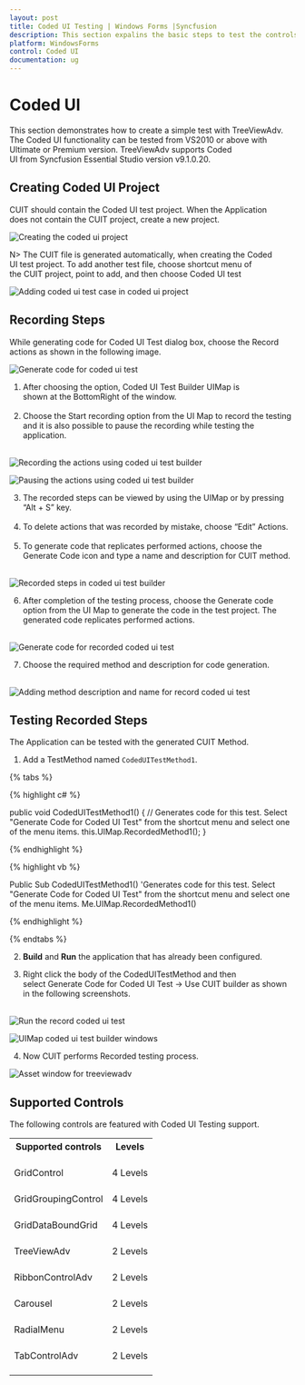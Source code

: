 ```yaml
---
layout: post
title: Coded UI Testing | Windows Forms |Syncfusion
description: This section expalins the basic steps to test the controls using CodedUI for Syncfusion Essential Studio windows forms
platform: WindowsForms
control: Coded UI
documentation: ug
---
```



# Coded UI

This section demonstrates how to create a simple test with TreeViewAdv. The Coded UI functionality can be tested from VS2010 or above with Ultimate or Premium version. TreeViewAdv supports Coded UI from Syncfusion Essential Studio version v9.1.0.20.


## Creating Coded UI Project


CUIT should contain the Coded UI test project. When the Application does not contain the CUIT project, create a new project.


![Creating the coded ui project](CodedUI_images/CreatingTestApplication.png)



N> The CUIT file is generated automatically, when creating the Coded UI test project. To add another test file, choose shortcut menu of the CUIT project, point to add, and then choose Coded UI test


![Adding coded ui test case in coded ui project](CodedUI_images/AddingCodedUI.png)


## Recording Steps

While generating code for Coded UI Test dialog box, choose the Record actions as shown in the following image.

![Generate code for coded ui test](CodedUI_images/RecordingOption.png)

1) After choosing the option, Coded UI Test Builder UIMap is shown at the BottomRight of the window.<br/><br/>
2) Choose the Start recording option from the UI Map to record the testing and it is also possible to pause the recording while testing the application.<br/><br/>





![Recording the actions using coded ui test builder](CodedUI_images/RecordingFromUIMap.png)





![Pausing the actions using coded ui test builder](CodedUI_images/PauseRecordingFromUIMap.png)

3) The recorded steps can be viewed by using the UIMap or by pressing “Alt + S” key.<br/><br/>
4) To delete actions that was recorded by mistake, choose “Edit” Actions.<br/><br/>
5) To generate code that replicates performed actions, choose the Generate Code icon and type a name and description for CUIT method.<br/><br/>




![Recorded steps in coded ui test builder](CodedUI_images/RecordedSteps.png)

6) After completion of the testing process, choose the Generate code option from the UI Map to generate the code in the test project. The generated code replicates performed actions.<br/><br/>


![Generate code for recorded coded ui test](CodedUI_images/GenerateCodedUIMap.png)

7) Choose the required method and description for code generation.<br/><br/>



![Adding method description and name for record coded ui test](CodedUI_images/GenerateCodeWindowForUIMap.png)


## Testing Recorded Steps


The Application can be tested with the generated CUIT Method. 

1) Add a TestMethod named `CodedUITestMethod1`.


{% tabs %}

{% highlight c# %}

public void CodedUITestMethod1()
{
// Generates code for this test. Select "Generate Code for Coded UI Test" from the shortcut menu and select one of the menu items.
this.UIMap.RecordedMethod1();
}

{% endhighlight %}

{% highlight vb %}

Public Sub CodedUITestMethod1()
'Generates code for this test. Select "Generate Code for Coded UI Test" from the shortcut menu and select one of the menu items.
Me.UIMap.RecordedMethod1()

{% endhighlight %}

{% endtabs %}


2) **Build** and **Run** the application that has already been configured. 

3) Right click the body of the CodedUITestMethod and then select Generate Code for Coded UI Test -> Use CUIT builder as shown in the following screenshots.<br/><br/>


![Run the record coded ui test](CodedUI_images/OpeningCodedUITestBuilder.png)


![UIMap coded ui test builder windows](CodedUI_images/CodedUIMap.png)

4) Now CUIT performs Recorded testing process.

![Asset window for treeviewadv](CodedUI_images/AssetWindowForTreeViewAdv.png)


## Supported Controls

The following controls are featured with Coded UI Testing support.

<table>
<tr>
<th>
Supported controls<br/><br/></th><th>
Levels<br/><br/></th></tr>
<tr>
<td>
GridControl<br/><br/></td><td>
4 Levels<br/><br/></td></tr>
<tr>
<td>
GridGroupingControl<br/><br/></td><td>
4 Levels<br/><br/></td></tr>
<tr>
<td>
GridDataBoundGrid<br/><br/></td><td>
4 Levels<br/><br/></td></tr>
<tr>
<td>
TreeViewAdv<br/><br/></td><td>
2 Levels<br/><br/></td></tr>
<tr>
<td>
RibbonControlAdv<br/><br/></td><td>
2 Levels<br/><br/></td></tr>
<tr>
<td>
Carousel<br/><br/></td><td>
2 Levels<br/><br/></td></tr>
<tr>
<td>
RadialMenu<br/><br/></td><td>
2 Levels<br/><br/></td></tr>
<tr>
<td>
TabControlAdv<br/><br/></td><td>
2 Levels<br/><br/></td></tr>
</table>


